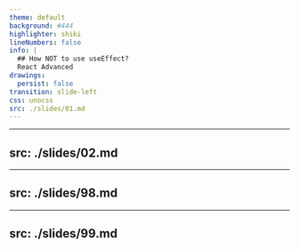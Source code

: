```yaml
---
theme: default
background: #444
highlighter: shiki
lineNumbers: false
info: |
  ## How NOT to use useEffect?
  React Advanced
drawings:
  persist: false
transition: slide-left
css: unocss
src: ./slides/01.md
---
```


---
src: ./slides/02.md
---

---
src: ./slides/98.md
---

---
src: ./slides/99.md
---
